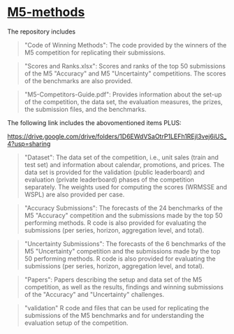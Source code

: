# [M5-methods](https://github.com/Mcompetitions/M5-methods)

The repository includes

>"Code of Winning Methods": The code provided by the winners of the M5 competition for replicating their submissions.

>"Scores and Ranks.xlsx": Scores and ranks of the top 50 submissions of the M5 "Accuracy" and M5 "Uncertainty" competitions. The scores of the benchmarks are also provided.

>"M5-Competitors-Guide.pdf": Provides information about the set-up of the competition, the data set, the evaluation measures, the prizes, the submission files, and the benchmarks.



The following link includes the abovomentioned items PLUS:

https://drive.google.com/drive/folders/1D6EWdVSaOtrP1LEFh1REjI3vej6iUS_4?usp=sharing

>"Dataset": The data set of the competition, i.e., unit sales (train and test set) and information about calendar, promotions, and prices. The data set is provided for the validation (public leaderboard) and evaluation (private leaderboard) phases of the competition separately. The weights used for computing the scores (WRMSSE and WSPL) are also provided per case.

>"Accuracy Submissions": The forecasts of the 24 benchmarks of the M5 "Accuracy" competition and the submissions made by the top 50 performing methods. R code is also provided for evaluating the submissions (per series, horizon, aggregation level, and total).

>"Uncertainty Submissions": The forecasts of the 6 benchmarks of the M5 "Uncertainty" competition and the submissions made by the top 50 performing methods. R code is also provided for evaluating the submissions (per series, horizon, aggregation level, and total).

>"Papers": Papers describing the setup and data set of the M5 competition, as well as the results, findings and winning submissions of the "Accuracy" and "Uncertainty" challenges.

>"validation" R code and files that can be used for replicating the submissions of the M5 benchmarks and for understanding the evaluation setup of the competition.
